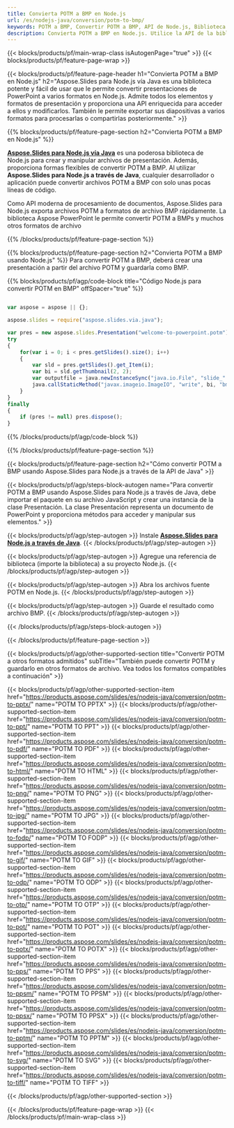 ```yaml
---
title: Convierta POTM a BMP en Node.js
url: /es/nodejs-java/conversion/potm-to-bmp/
keywords: POTM a BMP, Convertir POTM a BMP, API de Node.js, Biblioteca Node.js, POTM, BMP
description: Convierta POTM a BMP en Node.js. Utilice la API de la biblioteca Node.js para convertir archivos POTM a BMP
---
```


{{< blocks/products/pf/main-wrap-class isAutogenPage="true" >}}
{{< blocks/products/pf/feature-page-wrap >}}

{{< blocks/products/pf/feature-page-header h1="Convierta POTM a BMP en Node.js" h2="Aspose.Slides para Node.js vía Java es una biblioteca potente y fácil de usar que le permite convertir presentaciones de PowerPoint a varios formatos en Node.js. Admite todos los elementos y formatos de presentación y proporciona una API enriquecida para acceder a ellos y modificarlos. También le permite exportar sus diapositivas a varios formatos para procesarlas o compartirlas posteriormente." >}}

{{% blocks/products/pf/feature-page-section h2="Convierta POTM a BMP en Node.js" %}}

[**Aspose.Slides para Node.js vía Java**](https://products.aspose.com/slides/es/nodejs-java/) es una poderosa biblioteca de Node.js para crear y manipular archivos de presentación. Además, proporciona formas flexibles de convertir POTM a BMP. Al utilizar **Aspose.Slides para Node.js a través de Java**, cualquier desarrollador o aplicación puede convertir archivos POTM a BMP con solo unas pocas líneas de código.

Como API moderna de procesamiento de documentos, Aspose.Slides para Node.js exporta archivos POTM a formatos de archivo BMP rápidamente. La biblioteca Aspose PowerPoint le permite convertir POTM a BMPs y muchos otros formatos de archivo

{{% /blocks/products/pf/feature-page-section %}}

{{% blocks/products/pf/feature-page-section  h2="Convierta POTM a BMP usando Node.js" %}}
Para convertir POTM a BMP, deberá crear una presentación a partir del archivo POTM y guardarla como BMP.

{{% blocks/products/pf/agp/code-block title="Código Node.js para convertir POTM en BMP" offSpacer="true" %}}

```javascript

var aspose = aspose || {};

aspose.slides = require("aspose.slides.via.java");

var pres = new aspose.slides.Presentation("welcome-to-powerpoint.potm");
try
{
    for(var i = 0; i < pres.getSlides().size(); i++)
    {
        var sld = pres.getSlides().get_Item(i);
        var bi = sld.getThumbnail(2, 2);
        var outputfile = java.newInstanceSync("java.io.File", "slide_" + sld.getSlideNumber() + ".bmp");
        java.callStaticMethod("javax.imageio.ImageIO", "write", bi, "bmp", outputfile);
    }
}
finally
{
    if (pres != null) pres.dispose();
}
```


{{% /blocks/products/pf/agp/code-block %}}

{{% /blocks/products/pf/feature-page-section %}}

{{< blocks/products/pf/feature-page-section  h2="Cómo convertir POTM a BMP usando Aspose.Slides para Node.js a través de la API de Java" >}}

{{< blocks/products/pf/agp/steps-block-autogen name="Para convertir POTM a BMP usando Aspose.Slides para Node.js a través de Java, debe importar el paquete en su archivo JavaScript y crear una instancia de la clase Presentación. La clase Presentación representa un documento de PowerPoint y proporciona métodos para acceder y manipular sus elementos." >}}

{{< blocks/products/pf/agp/step-autogen >}}
Instale [**Aspose.Slides para Node.js a través de Java**](https://products.aspose.com/slides/es/nodejs-java/).
{{< /blocks/products/pf/agp/step-autogen >}}

{{< blocks/products/pf/agp/step-autogen >}}
Agregue una referencia de biblioteca (importe la biblioteca) a su proyecto Node.js.
{{< /blocks/products/pf/agp/step-autogen >}}

{{< blocks/products/pf/agp/step-autogen >}}
Abra los archivos fuente POTM en Node.js.
{{< /blocks/products/pf/agp/step-autogen >}}

{{< blocks/products/pf/agp/step-autogen >}}
Guarde el resultado como archivo BMP.
{{< /blocks/products/pf/agp/step-autogen >}}

{{< /blocks/products/pf/agp/steps-block-autogen >}}

{{< /blocks/products/pf/feature-page-section >}}

{{< blocks/products/pf/agp/other-supported-section title="Convertir POTM a otros formatos admitidos" subTitle="También puede convertir POTM y guardarlo en otros formatos de archivo. Vea todos los formatos compatibles a continuación" >}}

{{< blocks/products/pf/agp/other-supported-section-item href="https://products.aspose.com/slides/es/nodejs-java/conversion/potm-to-pptx/" name="POTM TO PPTX" >}}
{{< blocks/products/pf/agp/other-supported-section-item href="https://products.aspose.com/slides/es/nodejs-java/conversion/potm-to-ppt/" name="POTM TO PPT" >}}
{{< blocks/products/pf/agp/other-supported-section-item href="https://products.aspose.com/slides/es/nodejs-java/conversion/potm-to-pdf/" name="POTM TO PDF" >}}
{{< blocks/products/pf/agp/other-supported-section-item href="https://products.aspose.com/slides/es/nodejs-java/conversion/potm-to-html/" name="POTM TO HTML" >}}
{{< blocks/products/pf/agp/other-supported-section-item href="https://products.aspose.com/slides/es/nodejs-java/conversion/potm-to-png/" name="POTM TO PNG" >}}
{{< blocks/products/pf/agp/other-supported-section-item href="https://products.aspose.com/slides/es/nodejs-java/conversion/potm-to-jpg/" name="POTM TO JPG" >}}
{{< blocks/products/pf/agp/other-supported-section-item href="https://products.aspose.com/slides/es/nodejs-java/conversion/potm-to-fodp/" name="POTM TO FODP" >}}
{{< blocks/products/pf/agp/other-supported-section-item href="https://products.aspose.com/slides/es/nodejs-java/conversion/potm-to-gif/" name="POTM TO GIF" >}}
{{< blocks/products/pf/agp/other-supported-section-item href="https://products.aspose.com/slides/es/nodejs-java/conversion/potm-to-odp/" name="POTM TO ODP" >}}
{{< blocks/products/pf/agp/other-supported-section-item href="https://products.aspose.com/slides/es/nodejs-java/conversion/potm-to-otp/" name="POTM TO OTP" >}}
{{< blocks/products/pf/agp/other-supported-section-item href="https://products.aspose.com/slides/es/nodejs-java/conversion/potm-to-pot/" name="POTM TO POT" >}}
{{< blocks/products/pf/agp/other-supported-section-item href="https://products.aspose.com/slides/es/nodejs-java/conversion/potm-to-potx/" name="POTM TO POTX" >}}
{{< blocks/products/pf/agp/other-supported-section-item href="https://products.aspose.com/slides/es/nodejs-java/conversion/potm-to-pps/" name="POTM TO PPS" >}}
{{< blocks/products/pf/agp/other-supported-section-item href="https://products.aspose.com/slides/es/nodejs-java/conversion/potm-to-ppsm/" name="POTM TO PPSM" >}}
{{< blocks/products/pf/agp/other-supported-section-item href="https://products.aspose.com/slides/es/nodejs-java/conversion/potm-to-ppsx/" name="POTM TO PPSX" >}}
{{< blocks/products/pf/agp/other-supported-section-item href="https://products.aspose.com/slides/es/nodejs-java/conversion/potm-to-pptm/" name="POTM TO PPTM" >}}
{{< blocks/products/pf/agp/other-supported-section-item href="https://products.aspose.com/slides/es/nodejs-java/conversion/potm-to-svg/" name="POTM TO SVG" >}}
{{< blocks/products/pf/agp/other-supported-section-item href="https://products.aspose.com/slides/es/nodejs-java/conversion/potm-to-tiff/" name="POTM TO TIFF" >}}


{{< /blocks/products/pf/agp/other-supported-section >}}

{{< /blocks/products/pf/feature-page-wrap >}}
{{< /blocks/products/pf/main-wrap-class >}}